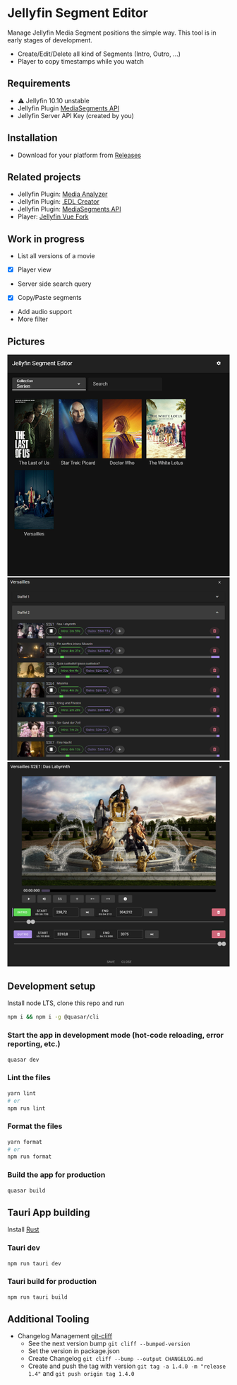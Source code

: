 # Jellyfin Segment Editor

Manage Jellyfin Media Segment positions the simple way. This tool is in early stages of development.

* Create/Edit/Delete all kind of Segments (Intro, Outro, ...)
* Player to copy timestamps while you watch

## Requirements

* ⚠️ Jellyfin 10.10 unstable
* Jellyfin Plugin [MediaSegments API](https://github.com/endrl/jellyfin-plugin-ms-api)
* Jellyfin Server API Key (created by you)

## Installation

* Download for your platform from [Releases](https://github.com/endrl/segment-editor/releases/latest)

## Related projects

* Jellyfin Plugin: [Media Analyzer](https://github.com/endrl/jellyfin-plugin-media-analyzer)
* Jellyfin Plugin: [.EDL Creator](https://github.com/endrl/jellyfin-plugin-edl)
* Jellyfin Plugin: [MediaSegments API](https://github.com/endrl/jellyfin-plugin-ms-api)
* Player: [Jellyfin Vue Fork](https://github.com/endrl/jellyfin-vue)

## Work in progress

* List all versions of a movie
* [X] Player view
* Server side search query
* [X] Copy/Paste segments
* Add audio support
* More filter

## Pictures

![Overview](docs/editor-overview.png)
![TV Shows](docs/editor-tvshow.png)
![Player](docs/player-editor.png)

## Development setup

Install node LTS, clone this repo and run

```bash
npm i && npm i -g @quasar/cli
```

### Start the app in development mode (hot-code reloading, error reporting, etc.)

```bash
quasar dev
```

### Lint the files

```bash
yarn lint
# or
npm run lint
```

### Format the files

```bash
yarn format
# or
npm run format
```

### Build the app for production

```bash
quasar build
```

## Tauri App building

Install [Rust](https://www.rust-lang.org/learn/get-started)

### Tauri dev

```bash
npm run tauri dev
```

### Tauri build for production

```bash
npm run tauri build
```

## Additional Tooling

* Changelog Management [git-cliff](https://github.com/orhun/git-cliff)
  * See the next version bump `git cliff --bumped-version`
  * Set the version in package.json
  * Create Changelog `git cliff --bump --output CHANGELOG.md`
  * Create and push the tag with version `git tag -a 1.4.0 -m "release 1.4"` and `git push origin tag 1.4.0`
